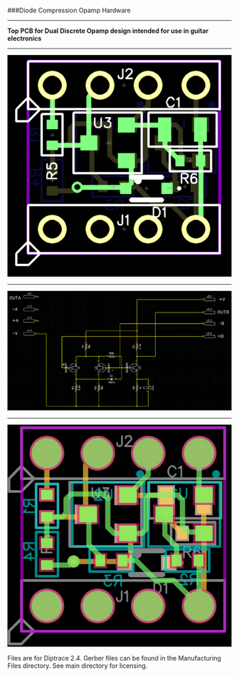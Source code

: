 ###Diode Compression Opamp Hardware
***
**Top PCB for Dual Discrete Opamp design intended for use in guitar electronics**

***
![Layout Image](PCB.png)

***
![Schematic Image](Schematic.png)

***
![Gerber Top Drawing](gerber.png)

Files are for Diptrace 2.4. Gerber files can be found in the Manufacturing Files directory. See main directory for licensing. 
